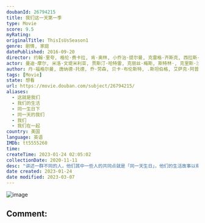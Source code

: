 ```yaml
---
doubanId: 26794215
title: 我们这一天第一季
type: Movie
score: 9.5
myRating: 
originalTitle: ThisIsUsSeason1
genre: 剧情, 家庭
datePublished: 2016-09-20
director: 约翰·里夸, 格伦·费卡拉, 肯·奥林, 小乔治·提尔曼, 克雷格·齐斯克, 西拉斯·霍华德, 莎拉·皮亚·安德森, 乌塔·布里兹维茨, 海伦·亨特, 蒂莫西·布斯菲尔德, 克里斯·科赫, 温蒂·斯坦齐勒
actor: 曼迪·摩尔, 米洛·文堤米利亚, 贾斯汀·哈特雷, 克丽丝·梅斯, 斯特林·, 克里斯·沙利文, 艾伦·锡克, 乔·胡尔特拉斯, 杰拉尔德·麦克雷尼, 凯特蕾·萨加尔, 布拉德·加内特, 詹妮特·蒙哥马利, 米拉娜·薇恩翠, 亚利桑德拉·布莱肯瑞吉, 苏珊·卡莉奇·沃森, 罗恩·彼得·琼斯, 麦肯齐·汉奇恰克, 维恩·埃维雷特, 伊丽莎白·帕金斯, 凯斯宾·迪亚门特, 伊莎贝尔·奥利弗·马库斯, 山姆·特拉梅尔, 吉米·辛普森, 厄里斯·贝克, 费丝·赫尔曼, 弗吉尼亚·库尔, 杰梅尔·纳吉亚, 汉娜·蔡勒, 洛根·施罗耶, 奈尔斯·菲奇, 帕克·贝茨, 朗尼·查维斯
author: 丹·福格尔曼, 唐纳德·托德, 乔·劳森, 贝卡·布伦斯特, .斯坦伯格, 艾萨克·阿普塔克, 伊丽莎白·伯格, 薇拉·赫伯特, 奥伦·斯奎尔, 劳拉·肯纳, 卡伊·耶贡
tags: [Movie]
state: 想看
url: https://movie.douban.com/subject/26794215/
aliases:
  - 这就是我们
  - 我们的生活
  - 同一生日下
  - 同一天的我们
  - 我们
  - 我们在一起
country: 美国
language: 英语
IMDb: tt5555260
time: 
createTime: 2023-01-24 02:05:02
collectionDate: 2020-11-11
desc: "讲述一群不同的人，他们其中一些人的共同点就是「同一天生日」，他们的生活故事以有趣的方式交叉在一起。MandyMoore扮演Rebecca,Jack可爱的妻子也是最好的朋友。搬到匹兹堡后生了三胞胎..."
date created: 2023-01-24
date modified: 2023-03-07
---
```


![image](p2573808723.jpg)

Comment:
---
